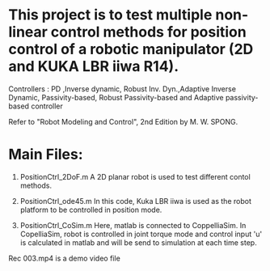# This project is to test multiple non-linear control methods for position control of a robotic manipulator (2D and KUKA LBR iiwa R14).

 Controllers : PD ,Inverse dynamic, Robust Inv. Dyn.,Adaptive Inverse Dynamic, Passivity-based, Robust Passivity-based and Adaptive passivity-based controller

Refer to "Robot Modeling and Control", 2nd Edition by M. W. SPONG.

# Main Files:
1) PositionCtrl_2DoF.m 
 A 2D planar robot is used to test different contol methods.

2) PositionCtrl_ode45.m
 In this code, Kuka LBR iiwa is used as the robot platform to be controlled in position mode. 
  
3) PositionCtrl_CoSim.m
 Here, matlab is connected to CoppelliaSim. In CopelliaSim, robot is controlled in joint torque mode and control input 'u' is calculated in matlab and will be send to simulation at each time step.
 
 Rec 003.mp4 is a demo video file
